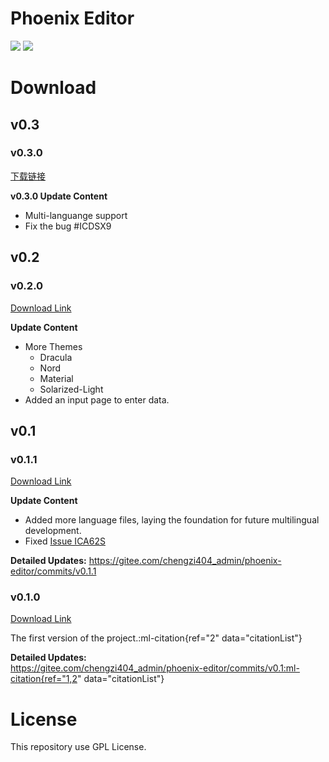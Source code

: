 # Phoenix Editor

[![](https://shields.io/badge/latest%20version-v0.2-blue)](https://gitee.com/chengzi404_admin/phoenix-editor/repository/archive/v0.2.zip)
[![](https://shields.io/badge/welcome-orange)](https://gitee.com/chengzi404_admin/phoenix-editor)

# Download

## v0.3

### v0.3.0

[下载链接](https://gitee.com/chengzi404_admin/phoenix-editor/tree/v0.3)

**v0.3.0 Update Content**

- Multi-languange support
- Fix the bug #ICDSX9 

## v0.2

### v0.2.0

[Download Link](https://gitee.com/chengzi404_admin/phoenix-editor/tree/v0.2)

&zwnj;**Update Content**&zwnj;

- More Themes
    - Dracula
    - Nord
    - Material
    - Solarized-Light
- Added an input page to enter data.

## v0.1

### v0.1.1 

[Download Link](https://gitee.com/chengzi404_admin/phoenix-editor/tree/v0.1.1)

&zwnj;**Update Content**&zwnj;

- Added more language files, laying the foundation for future multilingual development.
- Fixed [Issue ICA62S](https://gitee.com/chengzi404_admin/phoenix-editor/issues/ICA62S)

&zwnj;**Detailed Updates:**&zwnj;
https://gitee.com/chengzi404_admin/phoenix-editor/commits/v0.1.1

### v0.1.0 

[Download Link](https://gitee.com/chengzi404_admin/phoenix-editor/tree/v0.1)

The first version of the project.:ml-citation{ref="2" data="citationList"}

&zwnj;**Detailed Updates:**&zwnj;  
https://gitee.com/chengzi404_admin/phoenix-editor/commits/v0.1:ml-citation{ref="1,2" data="citationList"}

# License

This repository use GPL License.
